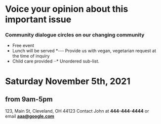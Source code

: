 
# Voice your opinion about this important issue

### Community dialogue circles on our changing community
* Free event
* Lunch will be served
*--- Provide us with vegan, vegetarian request at the time of inquiry
* Child care provided
⋅⋅* Unordered sub-list. 

# Saturday November 5th, 2021
## from 9am-5pm

123, Main St,
Cleveland, OH 44123
Contact John at **444-444-4444** or email **aaa@google.com**



